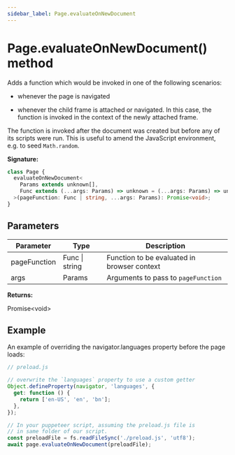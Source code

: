 ```yaml
---
sidebar_label: Page.evaluateOnNewDocument
---
```


# Page.evaluateOnNewDocument() method

Adds a function which would be invoked in one of the following scenarios:

- whenever the page is navigated

- whenever the child frame is attached or navigated. In this case, the function
  is invoked in the context of the newly attached frame.

The function is invoked after the document was created but before any of its
scripts were run. This is useful to amend the JavaScript environment, e.g. to
seed `Math.random`.

**Signature:**

```typescript
class Page {
  evaluateOnNewDocument<
    Params extends unknown[],
    Func extends (...args: Params) => unknown = (...args: Params) => unknown
  >(pageFunction: Func | string, ...args: Params): Promise<void>;
}
```

## Parameters

| Parameter    | Type           | Description                                    |
| ------------ | -------------- | ---------------------------------------------- |
| pageFunction | Func \| string | Function to be evaluated in browser context    |
| args         | Params         | Arguments to pass to <code>pageFunction</code> |

**Returns:**

Promise&lt;void&gt;

## Example

An example of overriding the navigator.languages property before the page loads:

```ts
// preload.js

// overwrite the `languages` property to use a custom getter
Object.defineProperty(navigator, 'languages', {
  get: function () {
    return ['en-US', 'en', 'bn'];
  },
});

// In your puppeteer script, assuming the preload.js file is
// in same folder of our script.
const preloadFile = fs.readFileSync('./preload.js', 'utf8');
await page.evaluateOnNewDocument(preloadFile);
```
